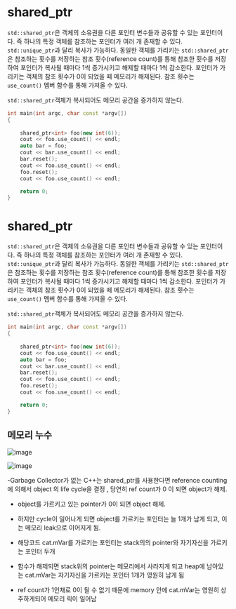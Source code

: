 
# shared_ptr

```std::shared_ptr```은 객체의 소유권을 다른 포인터 변수들과 공유할 수 있는 포인터이다. 즉 하나의 특정 객체를 참조하는 포인터가 여러 개 
존재할 수 있다. ```std::unique_ptr```과 달리 복사가 가능하다. 동일한 객체를 가리키는 ```std::shared_ptr```은 참조하는 횟수를 저장하는 참조 횟수(reference count)를 틍해 참조한 횟수를 저장하여 포인터가 복사될 때마다 1씩 증가시키고 해제할 때마다 1씩 감소한다. 포인터가 가리키는 객체의 참조 횟수가 0이 되었을 떼 메모리가 해제된다. 참조 횟수는 ```use_count()``` 멤버 함수를 통해 가져올 수 있다. 

```std::shared_ptr```객체가 복사되어도 메모리 공간을 증가하지 않는다. 

```C++
int main(int argc, char const *argv[])
{
	
	shared_ptr<int> foo(new int(6));
	cout << foo.use_count() << endl;
	auto bar = foo;
	cout << bar.use_count() << endl;
	bar.reset();
	cout << foo.use_count() << endl;
	foo.reset();
	cout << foo.use_count() << endl;

	return 0;
}
```


# shared_ptr

```std::shared_ptr```은 객체의 소유권을 다른 포인터 변수들과 공유할 수 있는 포인터이다. 즉 하나의 특정 객체를 참조하는 포인터가 여러 개 
존재할 수 있다. ```std::unique_ptr```과 달리 복사가 가능하다. 동일한 객체를 가리키는 ```std::shared_ptr```은 참조하는 횟수를 저장하는 참조 횟수(reference count)를 틍해 참조한 횟수를 저장하여 포인터가 복사될 때마다 1씩 증가시키고 해제할 때마다 1씩 감소한다. 포인터가 가리키는 객체의 참조 횟수가 0이 되었을 떼 메모리가 해제된다. 참조 횟수는 ```use_count()``` 멤버 함수를 통해 가져올 수 있다. 

```std::shared_ptr```객체가 복사되어도 메모리 공간을 증가하지 않는다. 

```C++
int main(int argc, char const *argv[])
{
	
	shared_ptr<int> foo(new int(6));
	cout << foo.use_count() << endl;
	auto bar = foo;
	cout << bar.use_count() << endl;
	bar.reset();
	cout << foo.use_count() << endl;
	foo.reset();
	cout << foo.use_count() << endl;

	return 0;
}
```

## 메모리 누수 

![image](https://user-images.githubusercontent.com/54939319/189467680-901278f2-2591-44d0-aa9e-f488d09a663f.png)

![image](https://user-images.githubusercontent.com/54939319/189467665-3f21a670-4ec1-4cca-bd48-0ff105927f0d.png)


-Garbage Collector가 없는 C++는 shared_ptr를 사용한다면 reference counting에 의해서 object 의 life cycle을 결정 , 당연히 ref count가 0 이 되면 object가 해제.

- object를 가르키고 있는 pointer가 0이 되면 object 해제.

- 하지만 cycle이 일어나게 되면 object를 가르키는 포인터는 늘 1개가 남게 되고, 이는 메모리 leak으로 이어지게 됨. 

- 해당코드 cat.mVar를 가르키는 포인터는 stack의의 pointer와 자기자신을 가르키는 포인터 두개

- 함수가 해제되면 stack위의 pointer는 메모리에서 사라지게 되고 heap에 남아있는 cat.mVar는 자기자신을 가르키는 포인터 1개가 영원히 남게 됨

- ref count가 1인채로 0이 될 수 없기 때문에 memory 안에 cat.mVar는 영원히 상주하게되어 메모리 릭이 일어남
